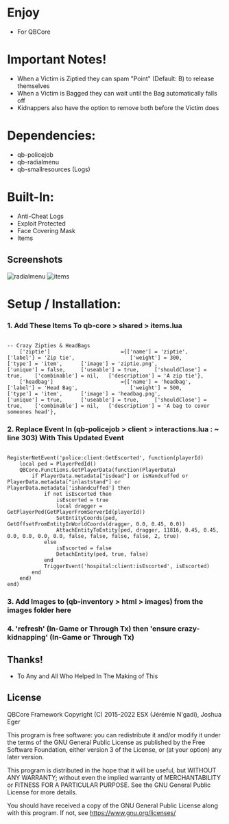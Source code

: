 <!--
    _____                        _____           _       _       
   / ____|                      / ____|         (_)     | |      
  | |     _ __ __ _ _____   _  | (___   ___ _ __ _ _ __ | |_ ___ 
  | |    | '__/ _` |_  / | | |  \___ \ / __| '__| | '_ \| __/ __|
  | |____| | | (_| |/ /| |_| |  ____) | (__| |  | | |_) | |_\__ \
   \_____|_|  \__,_/___|\__, | |_____/ \___|_|  |_| .__/ \__|___/
                         __/ |                    | |            
                        |___/                     |_|            
 -->

# Enjoy
- For QBCore

# Important Notes!
- When a Victim is Ziptied they can spam "Point" (Default: B) to release themselves
- When a Victim is Bagged they can wait until the Bag automatically falls off
- Kidnappers also have the option to remove both before the Victim does

# Dependencies:
- qb-policejob
- qb-radialmenu
- qb-smallresources (Logs)


# Built-In:
- Anti-Cheat Logs
- Exploit Protected
- Face Covering Mask
- Items

## Screenshots
![radialmenu](https://i.imgur.com/uVhb7TB.png)
![items](https://i.imgur.com/4efzQGa.png)



# Setup / Installation:

### 1. Add These Items To qb-core > shared > items.lua
```

-- Crazy Zipties & HeadBags
	['ziptie']						 ={['name'] = 'ziptie', 						['label'] = 'Zip tie',                  ['weight'] = 300, 		['type'] = 'item', 		['image'] = 'ziptie.png',      			['unique'] = false, 	['useable'] = true,		['shouldClose'] = true,	   ['combinable'] = nil,   ['description'] = 'A zip tie'},
	['headbag']						 ={['name'] = 'headbag', 						['label'] = 'Head Bag',                 ['weight'] = 500, 		['type'] = 'item', 		['image'] = 'headbag.png',      		['unique'] = true, 		['useable'] = true,		['shouldClose'] = true,	   ['combinable'] = nil,   ['description'] = 'A bag to cover someones head'},

```

### 2. Replace Event In (qb-policejob > client >  interactions.lua : ~ line 303) With This Updated Event
```

RegisterNetEvent('police:client:GetEscorted', function(playerId)
    local ped = PlayerPedId()
    QBCore.Functions.GetPlayerData(function(PlayerData)
        if PlayerData.metadata["isdead"] or isHandcuffed or PlayerData.metadata["inlaststand"] or PlayerData.metadata['ishandcuffed'] then
            if not isEscorted then
                isEscorted = true
                local dragger = GetPlayerPed(GetPlayerFromServerId(playerId))
                SetEntityCoords(ped, GetOffsetFromEntityInWorldCoords(dragger, 0.0, 0.45, 0.0))
                AttachEntityToEntity(ped, dragger, 11816, 0.45, 0.45, 0.0, 0.0, 0.0, 0.0, false, false, false, false, 2, true)
            else
                isEscorted = false
                DetachEntity(ped, true, false)
            end
            TriggerEvent('hospital:client:isEscorted', isEscorted)
        end
    end)
end)

```

### 3. Add Images to (qb-inventory > html > images) from the images folder here

### 4. 'refresh' (In-Game or Through Tx) then 'ensure crazy-kidnapping' (In-Game or Through Tx)



## Thanks!
- To Any and All Who Helped In The Making of This


## License
QBCore Framework
Copyright (C) 2015-2022 ESX (Jérémie N'gadi), Joshua Eger

This program is free software: you can redistribute it and/or modify
it under the terms of the GNU General Public License as published by
the Free Software Foundation, either version 3 of the License, or
(at your option) any later version.

This program is distributed in the hope that it will be useful,
but WITHOUT ANY WARRANTY; without even the implied warranty of
MERCHANTABILITY or FITNESS FOR A PARTICULAR PURPOSE.  See the
GNU General Public License for more details.

You should have received a copy of the GNU General Public License
along with this program.  If not, see <https://www.gnu.org/licenses/>

<!-- QBCore <3 !-->
